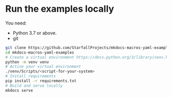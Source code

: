 # Run the examples locally

You need:

* Python 3.7 or above.
* git

```sh
git clone https://github.com/StarfallProjects/mkdocs-macros-yaml-examples.git
cd mkdocs-macros-yaml-examples
# Create a virtual environment https://docs.python.org/3/library/venv.html
python -m venv venv
# Active your virtual environment
./venv/Scripts/<script-for-your-system>
# Install requirements
pip install -r requirements.txt
# Build and serve locally
mkdocs serve
```